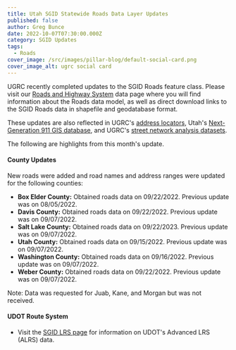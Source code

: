 ```yaml
---
title: Utah SGID Statewide Roads Data Layer Updates
published: false
author: Greg Bunce
date: 2022-10-07T07:30:00.000Z
category: SGID Updates
tags:
  - Roads
cover_image: /src/images/pillar-blog/default-social-card.png
cover_image_alt: ugrc social card
---
```


UGRC recently completed updates to the SGID Roads feature class. Please visit our [Roads and Highway System](/products/sgid/transportation/road-centerlines/) data page where you will find information about the Roads data model, as well as direct download links to the SGID Roads data in shapefile and geodatabase format.

These updates are also reflected in UGRC's [address locators](/products/sgid/address/), Utah's [Next-Generation 911 GIS database](/solutions/for-emergency-response/), and UGRC's [street network analysis datasets](/products/sgid/transportation/street-network/).

The following are highlights from this month's update.

#### County Updates

New roads were added and road names and address ranges were updated for the following counties:

- **Box Elder County:** Obtained roads data on 09/22/2022. Previous update was on 08/05/2022.
- **Davis County:** Obtained roads data on 09/22/2022. Previous update was on 09/07/2022.
- **Salt Lake County:** Obtained roads data on 09/22/2023. Previous update was on 09/07/2022.
- **Utah County:** Obtained roads data on 09/15/2022. Previous update was on 09/07/2022.
- **Washington County:** Obtained roads data on 09/16/2022. Previous update was on 09/07/2022.
- **Weber County:** Obtained roads data on 09/22/2022. Previous update was on 09/07/2022.

Note: Data was requested for Juab, Kane, and Morgan but was not received.

#### UDOT Route System

- Visit the [SGID LRS page](/products/sgid/transportation/road-centerlines/) for information on UDOT's Advanced LRS (ALRS) data.
